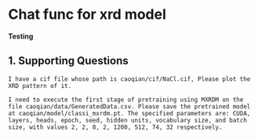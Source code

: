 # Chat func for xrd model

**Testing**
## 1. Supporting Questions
```
I have a cif file whose path is caoqian/cif/NaCl.cif, Please plot the XRD pattern of it.
```

```
I need to execute the first stage of pretraining using MXRDM on the file caoqian/data/GeneratedData.csv. Please save the pretrained model at caoqian/model/classi_mxrdm.pt. The specified parameters are: CUDA, layers, heads, epoch, seed, hidden units, vocabulary size, and batch size, with values 2, 2, 8, 2, 1200, 512, 74, 32 respectively.
```
